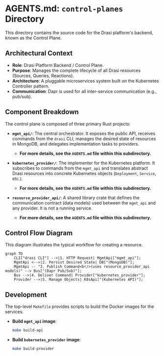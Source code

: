 # AGENTS.md: `control-planes` Directory

This directory contains the source code for the Drasi platform's backend, known as the Control Plane.

## Architectural Context

-   **Role**: Drasi Platform Backend / Control Plane.
-   **Purpose**: Manages the complete lifecycle of all Drasi resources (Sources, Queries, Reactions).
-   **Architecture**: A pluggable microservices system built on the Kubernetes Controller pattern.
-   **Communication**: Dapr is used for all inter-service communication (e.g., pub/sub).

## Component Breakdown

The control plane is composed of three primary Rust projects:

-   **`mgmt_api/`**: The central orchestrator. It exposes the public API, receives commands from the `drasi` CLI, manages the desired state of resources in MongoDB, and delegates implementation tasks to providers.
    -   **For more details, see the `AGENTS.md` file within this subdirectory.**

-   **`kubernetes_provider/`**: The implementer for the Kubernetes platform. It subscribes to commands from the `mgmt_api` and translates abstract Drasi resources into concrete Kubernetes objects (`Deployment`, `Service`, etc.).
    -   **For more details, see the `AGENTS.md` file within this subdirectory.**

-   **`resource_provider_api/`**: A shared library crate that defines the communication contract (data models) used between the `mgmt_api` and any provider. It is not a running service.
    -   **For more details, see the `AGENTS.md` file within this subdirectory.**

## Control Flow Diagram

This diagram illustrates the typical workflow for creating a resource.

```mermaid
graph TD
    CLI["drasi CLI"] -->|1. HTTP Request| MgmtApi["mgmt_api"];
    MgmtApi <-->|2. Persist Desired State| DB["(MongoDB)"];
    MgmtApi -- "3. Publish Command<br/>(uses resource_provider_api models)" --> Bus["(Dapr Pub/Sub)"];
    Bus -->|4. Deliver Command| Provider["kubernetes_provider"];
    Provider -->|5. Manage Objects| K8sApi["(Kubernetes API)"];
```

## Development

The top-level `Makefile` provides scripts to build the Docker images for the services.

-   **Build `mgmt_api` image**:
    ```bash
    make build-api
    ```
-   **Build `kubernetes_provider` image**:
    ```bash
    make build-provider
    ```
